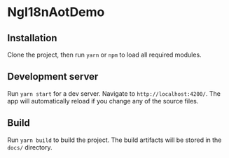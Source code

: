 # NgI18nAotDemo

## Installation

Clone the project, then run `yarn` or `npm` to load all required modules.

## Development server

Run `yarn start` for a dev server. Navigate to `http://localhost:4200/`. The app will automatically reload if you change any of the source files.

## Build

Run `yarn build` to build the project. The build artifacts will be stored in the `docs/` directory.